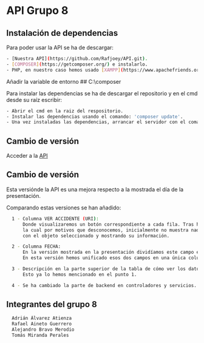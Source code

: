 # API Grupo 8

## Instalación de dependencias

Para poder usar la API se ha de descargar:
```bash
- [Nuestra API](https://github.com/Rafjoey/API.git).
- [COMPOSER](https://getcomposer.org/) e instalarlo.
- PHP, en nuestro caso hemos usado [XAMPP](https://www.apachefriends.org/es/index.html).
```

Añadir la variable de entorno ## C:\composer

Para instalar las dependencias se ha de descargar el repositorio y en el cmd desde su raíz escribir:
```bash
- Abrir el cmd en la raiz del respositorio.
- Instalar las dependencias usando el comando: 'composer update'.
- Una vez instaladas las dependencias, arrancar el servidor con el comando: 'php bin/console server:run'.
```

## Cambio de versión

Acceder a la [API](http://localhost:8000/api/accidentes)

## Cambio de versión

Esta versiónde la API es una mejora respecto a la mostrada el día de la presentación.

Comparando estas versiones se han añadido:
```bash
  1 - Columna VER ACCIDENTE (URI): 
      Donde visualizaremos un botón correspondiente a cada fila. Tras hacer click nos abrirá una nueva pestaña en
      la cual por motivos que desconocemos, inicialmente no muestra nada, pero tras pulsar F5 atacará a la URI
      con el objeto seleccionado y mostrando su información.
```
```bash     
  2 - Columna FECHA:
      En la versión mostrada en la presentación dividíamos este campo en FECHA y RANGO HORARIO.
      En esta versión hemos unificado esos dos campos en una única columna FECHA.
```
```bash      
  3 - Descripción en la parte superior de la tabla de cómo ver los datos de cada objeto.
      Esto ya lo hemos mencionado en el punto 1.
```
```bash  
  4 - Se ha cambiado la parte de backend en controladores y servicios.
```

## Integrantes del grupo 8
```bash  
  Adrián Álvarez Atienza
  Rafael Aineto Guerrero
  Alejandro Bravo Merodio
  Tomás Miranda Perales
```
